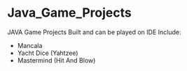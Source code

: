 # Java_Game_Projects
JAVA Game Projects
Built and can be played on IDE
Include:
 - Mancala
 - Yacht Dice (Yahtzee)
 - Mastermind (Hit And Blow)
